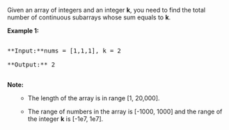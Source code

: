 
Given an array of integers and an integer **k**, you need to find the total number of continuous subarrays whose sum equals to **k**.

**Example 1:**<br />
<pre>
**Input:**nums = [1,1,1], k = 2
**Output:** 2
</pre>


**Note:**<br>
<ol>
- The length of the array is in range [1, 20,000].
- The range of numbers in the array is [-1000, 1000] and the range of the integer **k** is [-1e7, 1e7].
</ol>

